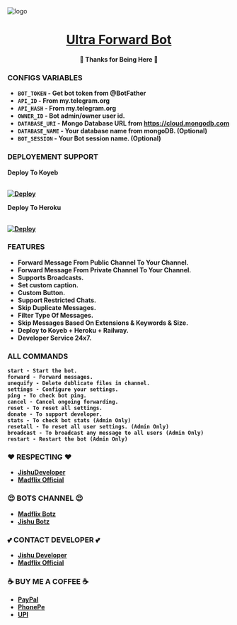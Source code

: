 <img src="https://graph.org/file/7f7dcc89135e7d6c64bbb.jpg" alt="logo" target="/blank">

<h1 align="center">
 <b><a href="https://t.me/MadflixForwardBot" target="/blank"> Ultra Forward Bot </a></>
</h1>

<p align="center">🩵 Thanks for Being Here 🩵</p>


### CONFIGS VARIABLES

* `BOT_TOKEN` - Get bot token from @BotFather
* `API_ID` - From my.telegram.org
* `API_HASH` - From my.telegram.org
* `OWNER_ID` - Bot admin/owner user id.
* `DATABASE_URI` - Mongo Database URL from https://cloud.mongodb.com
* `DATABASE_NAME` - Your database name from mongoDB. (Optional)
* `BOT_SESSION` - Your Bot session name. (Optional)



### DEPLOYEMENT SUPPORT

<summary>Deploy To Koyeb</summary>
<p>
<br>                 
<a target="/blank" href="https://app.koyeb.com/deploy?type=git&repository=github.com/JishuDeveloper/Ultra-Forward-Bot&branch=main&name=ultra-forward-bot" >
  <img src="https://www.koyeb.com/static/images/deploy/button.svg" alt="Deploy">
</a>
</p>

<summary>Deploy To Heroku</summary>
<p>
<br>
<a href="https://heroku.com/deploy?template=https://github.com/JishuDeveloper/Ultra-Forward-Bot">
  <img src="https://www.herokucdn.com/deploy/button.svg" alt="Deploy">
</a>
</p>





### FEATURES
 - Forward Message From Public Channel To Your Channel.
 - Forward Message From Private Channel To Your Channel.
 - Supports Broadcasts.
 - Set custom caption.
 - Custom Button.
 - Support Restricted Chats.
 - Skip Duplicate Messages.
 - Filter Type Of Messages.
 - Skip Messages Based On Extensions & Keywords & Size.
 - Deploy to Koyeb + Heroku + Railway.
 - Developer Service 24x7.



### ALL COMMANDS

```
start - Start the bot.
forward - Forward messages.
unequify - Delete dublicate files in channel.
settings - Configure your settings.
ping - To check bot ping.
cancel - Cancel ongoing forwarding.
reset - To reset all settings.
donate - To support developer.
stats - To check bot stats (Admin Only)
resetall - To reset all user settings. (Admin Only)
broadcast - To broadcast any message to all users (Admin Only)
restart - Restart the bot (Admin Only)
```



### ❤️ RESPECTING ❤️
- [JishuDeveloper](https://github.com/JishuDeveloper)
- [Madflix Official](https://github.com/jishusinha)

### 😍 BOTS CHANNEL 😍
- [Madflix Botz](https://t.me/Madflix_Bots)
- [Jishu Botz](https://t.me/JishuBotz)

### 💕 CONTACT DEVELOPER 💕
- [Jishu Developer](https://t.me/JishuDeveloper)
- [Madflix Official](https://t.me/MadflixOfficials)

### ☕ BUY ME A COFFEE ☕
- [PayPal](https://paypal.me/jishudeveloper/2.50USD)
- [PhonePe](https://graph.org/file/6822df5af3a2e80637172.jpg)
- [UPI](https://graph.org/file/b831109be4acff5c966d2.jpg)
